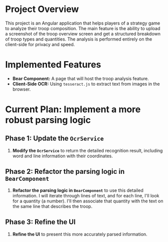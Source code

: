
# Project Overview

This project is an Angular application that helps players of a strategy game to analyze their troop composition. The main feature is the ability to upload a screenshot of the troop overview screen and get a structured breakdown of troop types and quantities. The analysis is performed entirely on the client-side for privacy and speed.

# Implemented Features

*   **Bear Component:** A page that will host the troop analysis feature.
*   **Client-Side OCR:** Using `tesseract.js` to extract text from images in the browser.

# Current Plan: Implement a more robust parsing logic

## Phase 1: Update the `OcrService`

1.  **Modify the `OcrService`** to return the detailed recognition result, including word and line information with their coordinates.

## Phase 2: Refactor the parsing logic in `BearComponent`

1.  **Refactor the parsing logic in `BearComponent`** to use this detailed information. I will iterate through lines of text, and for each line, I'll look for a quantity (a number). I'll then associate that quantity with the text on the same line that describes the troop.

## Phase 3: Refine the UI

1.  **Refine the UI** to present this more accurately parsed information.
